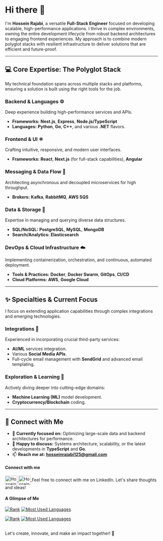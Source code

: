 # Hi there 👋

I'm **Hossein Rajabi**, a versatile **Full-Stack Engineer** focused on developing scalable, high-performance applications. I thrive in complex environments, owning the entire development lifecycle from robust backend architectures to engaging frontend experiences. My approach is to combine modern polyglot stacks with resilient infrastructure to deliver solutions that are efficient and future-proof.

---

## 💻 Core Expertise: The Polyglot Stack

My technical foundation spans across multiple stacks and platforms, ensuring a solution is built using the right tools for the job.

### Backend & Languages ⚙️

Deep experience building high-performance services and APIs.
* **Frameworks:** **Nest.js**, **Express**, **Node.js/TypeScript**
* **Languages:** **Python**, **Go**, **C++**, and various **.NET** flavors.

### Frontend & UI ⚛️

Crafting intuitive, responsive, and modern user interfaces.
* **Frameworks:** **React**, **Next.js** (for full-stack capabilities), **Angular**

### Messaging & Data Flow 📨

Architecting asynchronous and decoupled microservices for high throughput.
* **Brokers:** **Kafka**, **RabbitMQ**, **AWS SQS**

### Data & Storage 💾

Expertise in managing and querying diverse data structures.
* **SQL/NoSQL:** **PostgreSQL**, **MySQL**, **MongoDB**
* **Search/Analytics:** **Elasticsearch**

### DevOps & Cloud Infrastructure ☁️

Implementing containerization, orchestration, and continuous, automated deployment.
* **Tools & Practices:** **Docker**, **Docker Swarm**, **GitOps**, **CI/CD**
* **Cloud Platforms:** **AWS**, **Google Cloud**

---

## ✨ Specialties & Current Focus

I focus on extending application capabilities through complex integrations and emerging technologies.

### Integrations 🔗

Experienced in incorporating crucial third-party services:
* **AI/ML** services integration.
* Various **Social Media APIs**.
* Full-cycle email management with **SendGrid** and advanced email templating.

### Exploration & Learning 🧠

Actively diving deeper into cutting-edge domains:
* **Machine Learning (ML)** model development.
* **Cryptocurrency/Blockchain** coding.

---

## 🎯 Connect with Me

* 🔭 **Currently focused on:** Optimizing large-scale data and backend architectures for performance.
* 💬 **Happy to discuss:** Systems architecture, scalability, or the latest developments in **TypeScript** and **Go**.
* 📫 **Reach me at:** **hosseinrajabi125@gmail.com**

#### Connect with me

<a href="https://www.linkedin.com/in/hossein-rajabi/#gh-dark-mode-only" target="blank">
    <img align="center" src="https://github.com/hobert-rj/hobert-rj/assets/96938810/1199ef56-47e5-49f7-8e99-e30f22de2d68#gh-dark-mode-only" alt="Hossein Rajabi LinkedIn" height="30" width="40" />
</a>

<a href="https://www.linkedin.com/in/hossein-rajabi/#gh-light-mode-only" target="blank">
    <img align="center" src="https://github.com/hobert-rj/hobert-rj/assets/96938810/0e5a316e-255a-4ea6-a8f1-e4a1de0b5c29#gh-light-mode-only" alt="Hossein Rajabi LinkedIn" height="30" width="40" />
</a>
Feel free to connect with me on LinkedIn. Let's share thoughts and ideas!


#### A Glimpse of Me

[![Rank](https://github-readme-stats-blush-six-41.vercel.app/api?username=hobert-rj\&show_icons=true\&show=reviews\&hide=issues\&layout=compact\&theme=dark)](https://github.com/hobert-rj#gh-dark-mode-only)
[![Most Used Languages](https://github-readme-stats-blush-six-41.vercel.app/api/top-langs/?username=hobert-rj\&size_weight=0.5\&count_weight=0.5\&langs_count=10\&hide_progress=true\&theme=dark)](https://github.com/hobert-rj#gh-dark-mode-only)

[![Rank](https://github-readme-stats-blush-six-41.vercel.app/api?username=hobert-rj\&show_icons=true\&show=reviews\&hide=issues\&layout=compact\&theme=default)](https://github.com/hobert-rj#gh-light-mode-only)
[![Most Used Languages](https://github-readme-stats-blush-six-41.vercel.app/api/top-langs/?username=hobert-rj\&size_weight=0.5\&count_weight=0.5\&langs_count=10\&hide_progress=true\&theme=default)](https://github.com/hobert-rj#gh-light-mode-only)

<br>
Let's create, innovate, and make an impact together! 🚀
